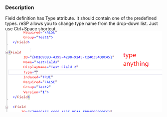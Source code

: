 ﻿---
Title: Field Type tag
FileName: FieldType.html
---

### Description
Field definition has Type attribute. It should contain one of the predefined types.
reSP allows you to change type name from the drop-down list.
Just use Ctrl+Space shortcut.
<br/>
<img src="_img/fieldtype.gif">



